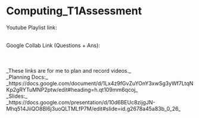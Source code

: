 # Computing_T1Assessment

Youtube Playlist link:<br>

<br>
Google Collab Link (Questions + Ans):<br>

<br>
<br>
<br>
_These links are for me to plan and record videos._
<br>
_Planning Docs:_<br>
_https://docs.google.com/document/d/1Lx4z9fGvZuYOnY3xwSg3yWf7LtqNKp2gRYTuMNP2ptw/edit#heading=h.qt109mm6qcoj_
<br>
_Slides:_<br>
_https://docs.google.com/presentation/d/10d6BEUc8zijgJN-Mhq514JiiQO8Bl6j3uoQLTMLfP7M/edit#slide=id.g2678a45a83b_0_26_
